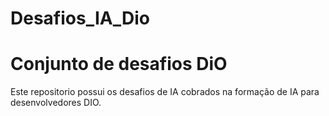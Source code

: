 # Desafios_IA_Dio

# Conjunto de desafios DiO

Este repositorio possui os desafios de IA cobrados na formação de IA para desenvolvedores DIO.
